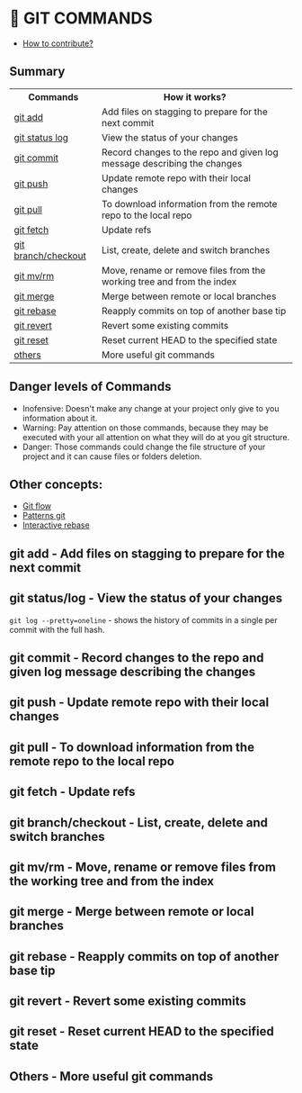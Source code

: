 # 📓 GIT COMMANDS

- [How to contribute?](CONTRIBUTING.eng.md)

## Summary

<table>
  <tr>
    <th>Commands</th>
    <th>How it works?</th>
  </tr>
  <tr>
    <td><a href="#add">git add</a></td>
    <td>Add files on stagging to prepare for the next commit</td>
  </tr>
  <tr>
    <td><a href="#status-log">git status log</a></td>
    <td>View the status of your changes</td>
  </tr>
  <tr>
    <td><a href="#commit">git commit</a></td>
    <td>Record changes to the repo and given log message describing the changes</td>
  </tr>
  <tr>
    <td><a href="#push">git push</a></td>
    <td>Update remote repo with their local changes</td>
  </tr>
  <tr>
    <td><a href="#pull">git pull</a></td>
    <td>To download information from the remote repo to the local repo</td>
  </tr>
  <tr>
    <td><a href="#fetch">git fetch</a></td>
    <td>Update refs</td>
  </tr>
  <tr>
    <td><a href="#branch-checkout">git branch/checkout</a></td>
    <td>List, create, delete and switch branches</td>
  </tr>
  <tr>
    <td><a href="#mv-rm">git mv/rm</a></td>
    <td>Move, rename or remove files from the working tree and from the index</td>
  </tr>
  <tr>
    <td><a href="#merge">git merge</a></td>
    <td>Merge between remote or local branches</td>
  </tr>
  <tr>
    <td><a href="#rebase">git rebase</a></td>
    <td>Reapply commits on top of another base tip</td>
  </tr>
  <tr>
    <td><a href="#revert">git revert</a></td>
    <td>Revert some existing commits</td>
  </tr>
  <tr>
    <td><a href="#reset">git reset</a></td>
    <td>Reset current HEAD to the specified state</td>
  </tr>
  <tr>
    <td><a href="#more">others</a></td>
    <td>More useful git commands</td>
  </tr>
</table>

<h2 id="warning-level">Danger levels of Commands</h2>
<ul>
  <li>Inofensive: Doesn't make any change at your project only give to you information about it.</li>
  <li>Warning: Pay attention on those commands, because they may be executed with your all attention on what they will do at you git structure.</li>
  <li>Danger: Those commands could change the file structure of your project and it can cause files or folders deletion.</li>
</ul>

## Other concepts:
- [Git flow](git-flow.eng.md)
- [Patterns git](patterns-git.eng.md)
- [Interactive rebase](interactive-rebase.eng.md)

<h2 id="add">git add - Add files on stagging to prepare for the next commit</h2>

  <!-- `git add . ` - adiciona todas alterações feitas na fase de stagging.<br>
  `git add file.txt` - adiciona file.txt na fase de stagging.<br>
  `git add *.js` - adiciona todos arquivos com a extensão .js para fase de stagging, para saber mais como selecionar vários arquivos de uma só vez de uma olhada em [wildcards](https://www.tecmint.com/use-wildcards-to-match-filenames-in-linux/).<br>
  `git add --patch` - vejo linha por linha da alteração e consigo selecionar o que quero adicionar ao commit.<br> -->

<h2 id="status-log">git status/log - View the status of your changes</h2>

  <!-- `git status` - vê estado dos commits.<br>
  `git status -s` - status resumido.<br>
  `git status --short` - status resumido.<br>
  `git log` - mostra lista de commits.<br>
  `git log --oneline` - mostra historico de commits em uma linha por commit.<br>
  `git log --abbrev-commit` - mostra historico de commits em uma linha por commit.<br>
  `git log --color` - mostra historico de commits e tenta colorir o output.<br>
  `git log --graph` - mostra historico em um grafico das branchs em modo texto.<br>
  `git log --pretty` - mostra historico e permite que sejam utilizados place holders para as informações dos commits.<br> -->
  `git log --pretty=oneline` - shows the history of commits in a single per commit with the full hash.<br>

<h2 id="commit">git commit - Record changes to the repo and given log message describing the changes</h2>

  <!-- `git commit -a` - commit direto, sem passar por stagging.<br>
  `git commit -m "Mensagem"` - commit passando pelo stagging com mensagem de alteração.<br>
  `git commit --amend` - adiciona alterações no commit anterior.<br> -->

<h2 id="push">git push - Update remote repo with their local changes</h2>

  <!-- `git push origin master` - envia as alterações para o repositório na branch master.<br>
  `git push` - envia as alterações para o repositório na branch em que você está.<br>
  `git push --set-upstream origin new-branch` - faz push da nova branch e suas alterações.<br>
  `git push -u origin <nome_da_branch>` - faz push da branch (nova ou não) e suas alterações.<br>
  `git push --delete origin <nome_da_branch>` - remove do repositório online a branch desejada.<br>
  `git push origin --tags` - além do push normal eu preciso fazer push das tags também, para acrescentar uma tag no que foi commitado.<br> -->

<h2 id="pull">git pull - To download information from the remote repo to the local repo</h2>

  <!-- `git pull origin` - baixa commits do repositório remoto.<br>
  `git pull` - baixa commits do repositório remoto (igual o de cima).<br>
  `git pull --rebase` - força rebase ao fazer pull.<br>
  `git pull origin master --allow-unrelated-histories` - Vai permitir que juntes dois repositórios com históricos de commits diferentes, exemplo: quando vc cria um novo repositório no Github e tem os arquivos README.md, LICENSE e no seu laptop existe já um repositório local com mais ficheiros e pretendes subir este repositório local para o Github, primeiro tens de juntar o repositório que está no Github com teu repositório local e sendo eles repositórios com históricos de commits diferentes vc precisa especificar a opção --allow-unrelated-histories quando fazer o git pull.<br> -->

<h2 id="fetch">git fetch - Update refs</h2>

  <!-- `git fetch origin` - atualiza as referências com um repositório remoto (busca branches etc).<br>
  `git fetch` atualiza as referências com um repositório remoto (busca branches etc) ||.<br> -->

<h2 id="branch-checkout">git branch/checkout - List, create, delete and switch branches</h2>

  <!-- `git branch <nome_da_branch>` - cria nova branch com o nome desejado.<br>
  `git branch` - lista as branches disponíveis no repositório local.<br>
  `git branch -d <nome_da_branch>` - remove branch do repositorio local.<br>
  `git checkout <nome_da_branch>` - navega para aquela branch.<br>
  `git checkout -b <nome_da_branch>` - cria nova branch e já faz checkout nela.<br>
  `git checkout -` - o git checkout - te leva a branch que você estava trabalhando antes de trocar de branch.<br>
  `git checkout HEAD~2` - move o HEAD para dois commits anteriores.<br>
  `git checkout -- <arquivo>` - recupera diretamente no working dir o arquivo desejado.<br>
  `git checkout --ours <arquivo_conflito>` - adiciona conteúdo sem modificação que conflitou.<br>
  `git checkout --theirs` <arquivo_conflito> - adiciona conteúdo em conflito na branch atual que estou.<br>
  `git checkout <versao>` - "travo" para usar aquele commit em específico.<br> -->

<h2 id="mv-rm">git mv/rm - Move, rename or remove files from the working tree and from the index</h2>

  <!-- `git mv <nome_atual_do_arquivo> <nome_novo_do_arquivo>` - renomeia um arquivo com um nome para um novo nome.<br>
  `git mv <arquivo_1> <arquivo_2> <arquivo_3> ... <diretorio_de_destino>` - move o arquivo_1, arquivo_2, arquivo_3 e mais outros para o diretório de destino. *Nota:* vc pode estudar sobre [wildcards](https://www.tecmint.com/use-wildcards-to-match-filenames-in-linux/) para conseguir selecionar um conjunto de arquivos sem a necessidade de escrever o nome de cada um deles. *Exemplo:* `git mv *.js SCRIPTS-JS/` esse comando vai copiar todos arquivos com a extensão **.js** para o diretório SCRIPTS-JS/.<br>
  `git rm <nome_do_arquivo>` - remove determinado arquivo do repositório local. *Nota:* vc pode eliminar mais do que um arquivo e podes também usar [wildcards](https://www.tecmint.com/use-wildcards-to-match-filenames-in-linux/) .<br>
  `git rm -r <nome_do_diretório>` - remove determinado todo diretório com seus arquivos e subdiretórios.<br>
  `git rm -r *` - Elimina todos os arquivos e subdiretórios apartir da sua localização actual quando executar este comando.<br>  -->

<h2 id="merge">git merge - Merge between remote or local branches</h2>

  <!-- `git merge <nome_da_branch>` - faz merge com a branch desejada.<br>
  `git merge <nome_da_branch> -no-ff` - faz merge com a branch deseja no modo 3-way.<br>
  `git merge -abort` - cancela um merge que eu havia feito.<br> -->

<h2 id="rebase">git rebase - Reapply commits on top of another base tip</h2>

  <!-- `git rebase <nome_da_branch>` - reaplica todos os commits na branch desejada.<br>
  `git rebase master -i` - mostra lista de commits e posso alterar ela para mudar o histórico e tudo, muito foda.<br> -->

<h2 id="revert">git revert - Revert some existing commits</h2>

  <!-- `git revert <hash>` - reverte as alterações de um commit específico e cria um novo commit.<br>
  `git revert` - não modifica histórico de commits, mas cria um novo commit com o inverso do commit desejado, ou seja, o resultado final é o commit anterior.<br> -->

<h2 id="reset">git reset - Reset current HEAD to the specified state</h2>

  <!-- `git reset HEAD~1 --hard` - descarta e elimina as alterações do último commit.<br>
  `git reset HEAD~2 <arquivo>` - restaura para o staging as alterações do arquivo desejado em dois commits atrás.<br>
  `git reset --mixed` - altera o staging e o repositório, mantém o working dir intacto. É o padrão e é útil nos casos que queremos desfazer partes das alterações e criar um novo commit em seguida.<br>
  `git reset --soft` - similar ao mixed, mas mantém o staging como está.<br>
  `git reset --hard` - desfaz tudo a partir de um commit específico.<br> -->

<h2 id="more">Others - More useful git commands</h2>

  <!-- `git tag <versao>` - cria uma tag com a versao desejada.<br>
  `git clone <repo> --depth` - quero o clone a partir de X commits.<br>
  `git clean -f` - remove untracked files<br>
  `git remote add origin <url_do_repositorio>` - Faz uma ligação com o seu repositório remoto e essa ligação será chamada *origin* note que o nome da ligação pode ser alterado e não ser necessariamente *origin*.<br> -->
